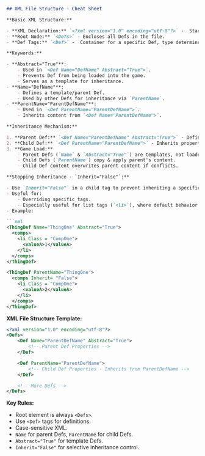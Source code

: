 ```markdown
## XML File Structure - Cheat Sheet

**Basic XML Structure:**

- **XML Declaration:** `<?xml version="1.0" encoding="utf-8"?>` -  Start of every XML file, specifies XML version and encoding.
- **Root Node:** `<Defs>` - Encloses all Defs in the file.
- **Def Tags:** `<Def>` -  Container for a specific Def, type determined by tag name (e.g., `<ThingDef>`, `<RecipeDef>`).

**Keywords:**

- **Abstract="True"**:
    - Used in `<Def Name="DefName" Abstract="True">`.
    - Prevents Def from being loaded into the game.
    - Serves as a template for inheritance.
- **Name="DefName"**:
    - Defines a template/parent Def.
    - Used by other Defs for inheritance via `ParentName`.
- **ParentName="ParentDefName"**:
    - Used in `<Def ParentName="ParentDefName">`.
    - Inherits content from `<Def Name="ParentDefName">`.

**Inheritance Mechanism:**

1. **Parent Def:** `<Def Name="ParentDefName" Abstract="True">` - Defines base properties.
2. **Child Def:** `<Def ParentName="ParentDefName">` - Inherits properties from ParentDefName.
3. **Game Load:**
    - Parent Defs (`Name` & `Abstract="True"`) are templates, not loaded directly.
    - Child Defs (`ParentName`) copy & apply parent's content.
    - Child Def content overwrites parent content if conflicts.

**Stopping Inheritance - `Inherit="False"`:**

- Use `Inherit="False"` in a child tag to prevent inheriting a specific tag's content from the parent.
- Useful for:
    - Overriding specific tags.
    - Especially useful for list tags (`<li>`), where default behavior is to *add* to parent's list.
- Example:

```xml
<ThingDef Name="ThingOne" Abstract="True">
  <comps>
    <li Class = "CompOne">
      <valueA>1</valueA>
    </li>
  </comps>
</ThingDef>

<ThingDef ParentName="ThingOne">
  <comps Inherit= "False">
    <li Class = "CompOne">
      <valueA>2</valueA>
    </li>
  </comps>
</ThingDef>
```

**XML File Structure Template:**

```xml
<?xml version="1.0" encoding="utf-8"?>
<Defs>
	<Def Name="ParentDefName" Abstract="True">
        <!-- Parent Def Properties -->
	</Def>

	<Def ParentName="ParentDefName">
        <!-- Child Def Properties - Inherits from ParentDefName -->
	</Def>

	<!-- More Defs -->
</Defs>
```

**Key Rules:**

- Root element is always `<Defs>`.
- Use `<Def>` tags for definitions.
- Case-sensitive XML.
- `Name` for parent Defs, `ParentName` for child Defs.
- `Abstract="True"` for template Defs.
- `Inherit="False"` for selective inheritance control.
```
